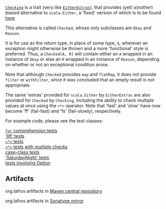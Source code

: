 [`Checking`](scala-checking/blob/master/src/main/scala/Checking.scala)
is a trait (very like
[`EitherExtras`](/robcd/scala-either-extras/blob/master/src/main/scala/EitherExtras.scala)),
that provides (yet) a(nother) biased alternative to `scala.Either`, a
'fixed' version of which is to be found
[here](/robcd/scala-either-proj-map-returns-proj/blob/master/src/main/scala/Either.scala).

This alternative is called `Checked`, whose only subclasses are `Okay`
and `Reason`.

It is for use as the return type, in place of some type, `A`, wherever
an exception might otherwise be thrown and a more 'functional' style
is preferred. Thus, a `Checked[A, R]` will contain either an `A`
wrapped in an instance of `Okay` or else an `R` wrapped in an instance
of `Reason`, depending on whether or not an exceptional condition
arose.

Note that although `Checked` provides `map` and `flatMap`, it does not
provide `filter` or `withFilter`, since it was concluded that an empty
result is not appropriate.

The same 'extras' provided for `scala.Either` by `EitherExtras` are also
provided for `Checked` by `Checking`, including the ability to check
multiple values at once using the `<*>` operator. Note that 'fast' and
'slow' have now become 'ff' (fail-fast) and 'fs' (fail-slowly), respectively.

For example code, please see the test classes:

[`for` comprehension tests](scala-checking/blob/master/src/test/scala/Tests.scala)  
['lift' tests](scala-checking/blob/master/src/test/scala/LiftTests.scala)  
[`<*>` tests](scala-checking/blob/master/src/test/scala/AppFunctTests.scala)  
[`<*>` tests with multiple checks](scala-checking/blob/master/src/test/scala/AppFunctTestsWithChecks.scala)  
[case-class tests](scala-checking/blob/master/src/test/scala/CaseClassTests.scala)  
['SaturdayNight' tests](scala-checking/blob/master/src/test/scala/SaturdayNightTests.scala)  
[tests involving Option](scala-checking/blob/master/src/test/scala/TestsInvolvingOption.scala)

Artifacts
---------

org.lafros artifacts in [Maven central repository](http://search.maven.org/#browse%7C238533119)  

org.lafros artifacts in [Sonatype mirror](http://oss.sonatype.org/content/groups/public/org/lafros)
